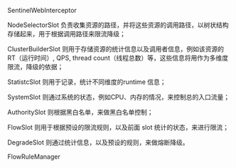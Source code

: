 SentinelWebInterceptor

NodeSelectorSlot 负责收集资源的路径，并将这些资源的调用路径，以树状结构存储起来，用于根据调用路径来限流降级；

ClusterBuilderSlot 则用于存储资源的统计信息以及调用者信息，例如该资源的 RT（运行时间）, QPS, thread count（线程总数）等，这些信息将用作为多维度限流，降级的依据；

StatistcSlot 则用于记录，统计不同维度的runtime 信息；

SystemSlot 则通过系统的状态，例如CPU、内存的情况，来控制总的入口流量；

AuthoritySlot 则根据黑白名单，来做黑白名单控制；

FlowSlot 则用于根据预设的限流规则，以及前面 slot 统计的状态，来进行限流；

DegradeSlot 则通过统计信息，以及预设的规则，来做熔断降级。


FlowRuleManager

